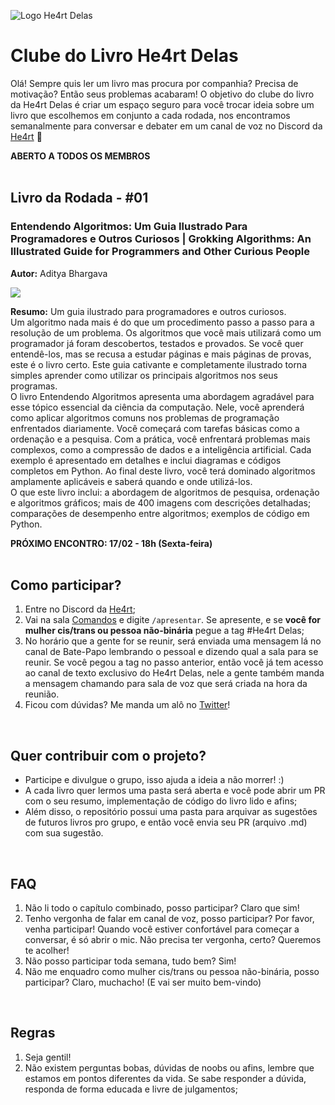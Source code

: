 ![Logo He4rt Delas](https://user-images.githubusercontent.com/70709761/218798759-ba019a52-4094-42e0-8108-6f6118a85fff.png)
<br />

# Clube do Livro He4rt Delas

Olá! Sempre quis ler um livro mas procura por companhia? Precisa de motivação? Então seus problemas acabaram! O objetivo do clube do livro da He4rt Delas é criar um espaço seguro para você trocar ideia sobre um livro que escolhemos em conjunto a cada rodada, nos encontramos semanalmente para conversar e debater em um canal de voz no Discord da [He4rt](https://discord.gg/he4rt) 💜

**ABERTO A TODOS OS MEMBROS**
<br />
<br />

## Livro da Rodada - #01

### **Entendendo Algoritmos: Um Guia Ilustrado Para Programadores e Outros Curiosos | Grokking Algorithms: An Illustrated Guide for Programmers and Other Curious People**

**Autor:** Aditya Bhargava

![](https://user-images.githubusercontent.com/70709761/218804565-10c93d07-1a38-4fb7-b40d-32405e07d524.jpg)

**Resumo:** Um guia ilustrado para programadores e outros curiosos.  
Um algoritmo nada mais é do que um procedimento passo a passo para a resolução de um problema. Os algoritmos que você mais utilizará como um programador já foram descobertos, testados e provados. Se você quer entendê-los, mas se recusa a estudar páginas e mais páginas de provas, este é o livro certo. Este guia cativante e completamente ilustrado torna simples aprender como utilizar os principais algoritmos nos seus programas.  
O livro Entendendo Algoritmos apresenta uma abordagem agradável para esse tópico essencial da ciência da computação. Nele, você aprenderá como aplicar algoritmos comuns nos problemas de programação enfrentados diariamente. Você começará com tarefas básicas como a ordenação e a pesquisa. Com a prática, você enfrentará problemas mais complexos, como a compressão de dados e a inteligência artificial. Cada exemplo é apresentado em detalhes e inclui diagramas e códigos completos em Python. Ao final deste livro, você terá dominado algoritmos amplamente aplicáveis e saberá quando e onde utilizá-los.  
O que este livro inclui: a abordagem de algoritmos de pesquisa, ordenação e algoritmos gráficos; mais de 400 imagens com descrições detalhadas; comparações de desempenho entre algoritmos; exemplos de código em Python.

**PRÓXIMO ENCONTRO: 17/02 - 18h (Sexta-feira)**
<br />
<br />

## Como participar?

1.  Entre no Discord da [He4rt](https://discord.gg/he4rt);
2.  Vai na sala [Comandos](https://discordapp.com/channels/452926217558163456/542840741588762637) e digite `/apresentar`. Se apresente, e se **você for mulher cis/trans ou pessoa não-binária** pegue a tag #He4rt Delas;
3.  No horário que a gente for se reunir, será enviada uma mensagem lá no canal de Bate-Papo lembrando o pessoal e dizendo qual a sala para se reunir. Se você pegou a tag no passo anterior, então você já tem acesso ao canal de texto exclusivo do He4rt Delas, nele a gente também manda a mensagem chamando para sala de voz que será criada na hora da reunião.
4.  Ficou com dúvidas? Me manda um alô no [Twitter](https://twitter.com/gdiasbm)!
<br />

## Quer contribuir com o projeto?

*   Participe e divulgue o grupo, isso ajuda a ideia a não morrer! :)
*   A cada livro quer lermos uma pasta será aberta e você pode abrir um PR com o seu resumo, implementação de código do livro lido e afins;
*   Além disso, o repositório possui uma pasta para arquivar as sugestões de futuros livros pro grupo, e então você envia seu PR (arquivo .md) com sua sugestão.
<br />


## FAQ

1.  Não li todo o capítulo combinado, posso participar? Claro que sim!
2.  Tenho vergonha de falar em canal de voz, posso participar? Por favor, venha participar! Quando você estiver confortável para começar a conversar, é só abrir o mic. Não precisa ter vergonha, certo? Queremos te acolher!
3.  Não posso participar toda semana, tudo bem? Sim!
4.  Não me enquadro como mulher cis/trans ou pessoa não-binária, posso participar? Claro, muchacho! (E vai ser muito bem-vindo)
<br /> 


## Regras

1.  Seja gentil!
2.  Não existem perguntas bobas, dúvidas de noobs ou afins, lembre que estamos em pontos diferentes da vida. Se sabe responder a dúvida, responda de forma educada e livre de julgamentos;
